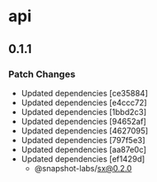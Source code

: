 # api

## 0.1.1

### Patch Changes

- Updated dependencies [ce35884]
- Updated dependencies [e4ccc72]
- Updated dependencies [1bbd2c3]
- Updated dependencies [94652af]
- Updated dependencies [4627095]
- Updated dependencies [797f5e3]
- Updated dependencies [aa87e0c]
- Updated dependencies [ef1429d]
  - @snapshot-labs/sx@0.2.0
